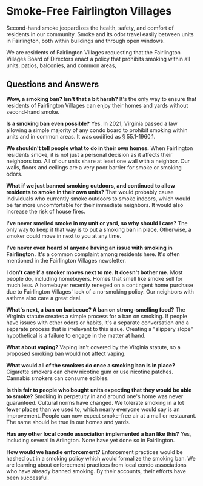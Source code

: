 # Smoke-Free Fairlington Villages

Second-hand smoke jeopardizes the health, safety, and comfort of residents in our community. Smoke and its odor travel easily between units in Fairlington, both within buildings and through open windows.

We are residents of Fairlington Villages requesting that the Fairlington Villages Board of Directors enact a policy that prohibits smoking within all units, patios, balconies, and common areas,

## Questions and Answers

**Wow, a smoking ban? Isn't that a bit harsh?**
It's the only way to ensure that residents of Fairlington Villages can enjoy their homes and yards without second-hand smoke.

**Is a smoking ban even possible?**
Yes. In 2021, Virginia passed a law allowing a simple majority of any condo board to prohibit smoking within units and in common areas. It was codified as § 55.1-1960.1.

**We shouldn't tell people what to do in their own homes.**
When Fairlington residents smoke, it is not just a personal decision as it affects their neighbors too. All of our units share at least one wall with a neighbor. Our walls, floors and ceilings are a very poor barrier for smoke or smoking odors.

**What if we just banned smoking outdoors, and continued to allow residents to smoke in their own units?**
That would probably cause individuals who currently smoke outdoors to smoke indoors, which would be far more uncomfortable for their immediate neighbors. It would also increase the risk of house fires.

**I've never smelled smoke in my unit or yard, so why should I care?**
The only way to keep it that way is to put a smoking ban in place. Otherwise, a smoker could move in next to you at any time.

**I've never even heard of anyone having an issue with smoking in Fairlington.**
It's a common complaint among residents here. It's often mentioned in the Fairlington Villages newsletter.

**I don't care if a smoker moves next to me. It doesn't bother me.**
Most people do, including homebuyers. Homes that smell like smoke sell for much less. A homebuyer recently reneged on a contingent home purchase due to Fairlington Villages' lack of a no-smoking policy. Our neighbors with asthma also care a great deal.

**What's next, a ban on barbecue? A ban on strong-smelling food?**
The Virginia statute creates a simple process for a ban on smoking. If people have issues with other odors or habits, it's a separate conversation and a separate process that is irrelevant to this issue. Creating a "slippery slope" hypothetical is a failure to engage in the matter at hand.

**What about vaping?**
Vaping isn't covered by the Virginia statute, so a proposed smoking ban would not affect vaping.

**What would all of the smokers do once a smoking ban is in place?**
Cigarette smokers can chew nicotine gum or use nicotine patches. Cannabis smokers can consume edibles.

**Is this fair to people who bought units expecting that they would be able to smoke?**
Smoking in perpetuity in and around one's home was never guaranteed. Cultural norms have changed. We tolerate smoking in a lot fewer places than we used to, which nearly everyone would say is an improvement. People can now expect smoke-free air at a mall or restaurant. The same should be true in our homes and yards.

**Has any other local condo association implemented a ban like this?**
Yes, including several in Arlington. None have yet done so in Fairlington.

**How would we handle enforcement?**
Enforcement practices would be hashed out in a smoking policy which would formalize the smoking ban. We are learning about enforcement practices from local condo associations who have already banned smoking. By their accounts, their efforts have been successful.